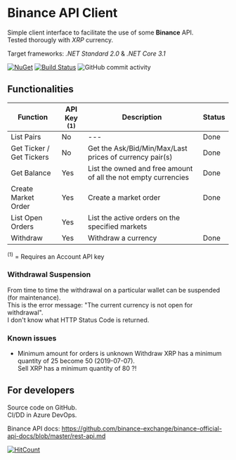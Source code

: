 # Binance API Client

Simple client interface to facilitate the use of some **Binance** API.  
Tested thorougly with _XRP_ currency.  
  
Target frameworks: _.NET Standard 2.0_ & _.NET Core 3.1_

[![NuGet](https://img.shields.io/nuget/v/Alex75.BinanceApiClient.svg)](https://www.nuget.org/packages/Alex75.BinanceApiClient) 
[![Build Status](https://alex75.visualstudio.com/Binance%20API%20Client/_apis/build/status/Build%20v3?branchName=master)](https://alex75.visualstudio.com/Binance%20API%20Client/_build/latest?definitionId=24&branchName=master) 
![GitHub commit activity](https://img.shields.io/github/commit-activity/m/alex75it/BinanceApiClient?label=GitHub)



## Functionalities

| Function                   | <nowrap>API Key <sup>(1)</sup></nowrap> | Description                         | Status
---                          |---      |---                                                                  |---
| List Pairs                 | No      |---                                                                  | Done
| Get Ticker / Get Tickers   | No      | Get the Ask/Bid/Min/Max/Last prices of currency pair(s)             | Done
| Get Balance                | Yes     | List the owned and free amount of all the not empty currencies  	 | Done
| Create Market Order        | Yes     | Create a market order									             | Done
| List Open Orders           | Yes     | List the active orders on the specified markets
| Withdraw                   | Yes     | Withdraw a currency                                                 | Done

<sup>(1)</sup> = Requires an Account API key



### Withdrawal Suspension

From time to time the withdrawal on a particular wallet can be suspended (for maintenance).  
This is the error message: "The current currency is not open for withdrawal".  
I don't know what HTTP Status Code is returned.  


### Known issues 

- Minimum amount for orders is unknown
  Withdraw XRP has a minimum quantity of 25 become 50 (2019-07-07).  
  Sell XRP has a minimum quantity of 80 ?!


## For developers

Source code on GitHub.  
CI/DD in Azure DevOps.  
  
Binance API docs: https://github.com/binance-exchange/binance-official-api-docs/blob/master/rest-api.md

  
      

[![HitCount](http://hits.dwyl.io/alex75it/alex75it/BinanceApiClient.svg)](http://hits.dwyl.io/alex75it/alex75it/BinanceApiClient)


<!--
<style>
sup { font-size:70% }
nowrap, .nowrap { white-space: nowrap}
</style>
-->

